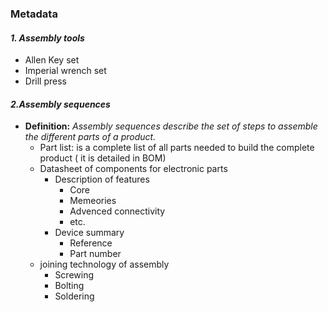 ### Metadata


#### *1. Assembly tools*
   - Allen Key set
   - Imperial wrench set
   - Drill press
     
#### *2.Assembly sequences* 
- **Definition:** *Assembly sequences describe the set of steps to assemble the different parts of a product.*
  - Part list: is a complete list of all parts needed to build the complete product ( it is detailed in BOM)
  - Datasheet of components for electronic parts
    - Description of features
         - Core
         - Memeories
         - Advenced connectivity
         - etc.
     - Device summary
         - Reference
         - Part number
   - joining technology of assembly
     - Screwing
     - Bolting
     - Soldering


